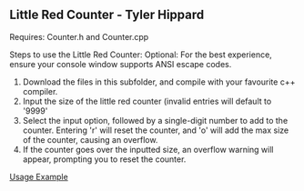 ## Little Red Counter - Tyler Hippard

Requires: Counter.h and Counter.cpp

Steps to use the Little Red Counter:
  Optional: For the best experience, ensure your console window supports ANSI escape codes.
  1. Download the files in this subfolder, and compile with your favourite c++ compiler.
  2. Input the size of the little red counter (invalid entries will default to '9999'
  3. Select the input option, followed by a single-digit number to add to the counter.
     Entering 'r' will reset the counter, and 'o' will add the max size of the counter, causing an overflow.
  4. If the counter goes over the inputted size, an overflow warning will appear, prompting you to reset the counter.
  
[Usage Example](https://www.youtube.com/watch?v=CmIm2t7WbNc)
